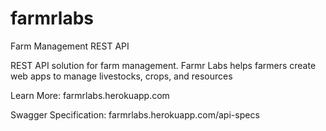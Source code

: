 # farmrlabs
Farm Management REST API

REST API solution for farm management. 
Farmr Labs helps farmers create web apps to manage livestocks, crops, and resources

Learn More:
farmrlabs.herokuapp.com

Swagger Specification:
farmrlabs.herokuapp.com/api-specs
